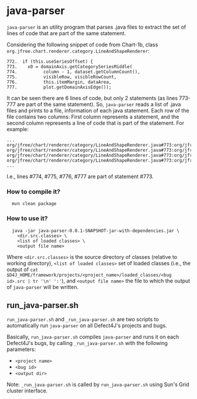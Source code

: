 java-parser
===========

`java-parser` is an utility program that parses .java files to extract
the set of lines of code that are part of the same statement.

Considering the following snippet of code from Chart-1b, class
`org.jfree.chart.renderer.category.LineAndShapeRenderer`:

```
772.  if (this.useSeriesOffset) {
773.    x0 = domainAxis.getCategorySeriesMiddle(
774.          column - 1, dataset.getColumnCount(),
775.          visibleRow, visibleRowCount,
776.          this.itemMargin, dataArea,
777.          plot.getDomainAxisEdge());
```

It can be seen there are 6 lines of code, but only 2 statements (as
lines 773-777 are part of the same statement). So, `java-parser`
reads a list of .java files and prints to a file, information of each
java statement. Each row of the file contains two columns: First
column represents a statement, and the second column represents a line
of code that is part of the statement. For example:

```
...
org/jfree/chart/renderer/category/LineAndShapeRenderer.java#773:org/jfree/chart/renderer/category/LineAndShapeRenderer.java#774
org/jfree/chart/renderer/category/LineAndShapeRenderer.java#773:org/jfree/chart/renderer/category/LineAndShapeRenderer.java#775
org/jfree/chart/renderer/category/LineAndShapeRenderer.java#773:org/jfree/chart/renderer/category/LineAndShapeRenderer.java#776
org/jfree/chart/renderer/category/LineAndShapeRenderer.java#773:org/jfree/chart/renderer/category/LineAndShapeRenderer.java#777
...
```

I.e., lines #774, #775, #776, #777 are part of statement #773.


### How to compile it?

```
  mvn clean package
```

### How to use it?


```
  java -jar java-parser-0.0.1-SNAPSHOT-jar-with-dependencies.jar \
    <dir.src.classes> \
    <list of loaded classes> \
    <output file name>
```

Where `<dir.src.classes>` is the source directory of classes (relative
to working directory), `<list of loaded classes>` set of loaded
classes (i.e., the output of `cat $D4J_HOME/framework/projects/<project_name>/loaded_classes/<bug id>.src | tr '\n' ':'`),
and `<output file name>` the file to which the output of `java-parser`
will be written.


run_java-parser.sh
------------------

`run_java-parser.sh` and `_run_java-parser.sh` are two scripts
to automatically run `java-parser` on all Defect4J's projects and bugs.

Basically, `run_java-parser.sh` compiles `java-parser` and runs it on
each Defect4J's bugs, by calling `_run_java-parser.sh` with the
following parameters:

* `<project name>`
* `<bug id>`
* `<output dir>`

Note: `_run_java-parser.sh` is called by `run_java-parser.sh` using
Sun's Grid cluster interface.
